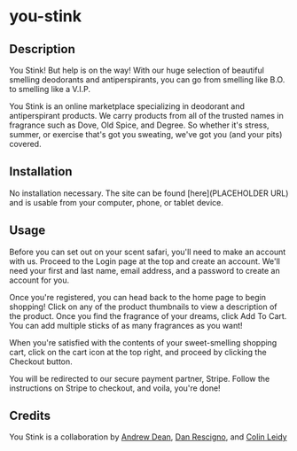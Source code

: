 # you-stink

## Description

You Stink! But help is on the way! With our huge selection of beautiful smelling deodorants and antiperspirants, you can go from smelling like B.O. to smelling like a V.I.P.

You Stink is an online marketplace specializing in deodorant and antiperspirant products. We carry products from all of the trusted names in fragrance such as Dove, Old Spice, and Degree. So whether it's stress, summer, or exercise that's got you sweating, we've got you (and your pits) covered.

## Installation

No installation necessary. The site can be found [here](PLACEHOLDER URL) and is usable from your computer, phone, or tablet device.

## Usage

Before you can set out on your scent safari, you'll need to make an account with us. Proceed to the Login page at the top and create an account. We'll need your first and last name, email address, and a password to create an account for you.

Once you're registered, you can head back to the home page to begin shopping! Click on any of the product thumbnails to view a description of the product. Once you find the fragrance of your dreams, click Add To Cart. You can add multiple sticks of as many fragrances as you want!

When you're satisfied with the contents of your sweet-smelling shopping cart, click on the cart icon at the top right, and proceed by clicking the Checkout button.

You will be redirected to our secure payment partner, Stripe. Follow the instructions on Stripe to checkout, and voila, you're done!

## Credits

You Stink is a collaboration by [Andrew Dean](https://github.com/0Adean0), [Dan Rescigno](dannydelts94), and [Colin Leidy](CollyLee)